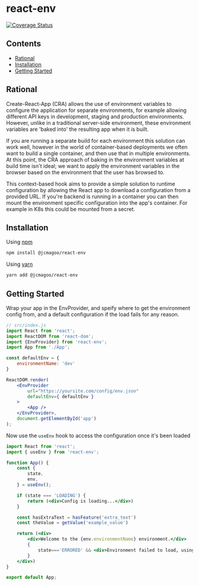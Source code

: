 # react-env

[![Coverage Status](https://coveralls.io/repos/github/TheMagoo73/react-env/badge.svg?branch=main)](https://coveralls.io/github/TheMagoo73/react-env?branch=main)

## Contents
- [Rational](#rational)
- [Installation](#installation)
- [Getting Started](#getting-started)

## Rational

Create-React-App (CRA) allows the use of environment variables to configure the application for separate environments, for example allowing different API keys in development, staging and production environments. However, unlike in a traditional server-side environment, these environment variables are 'baked into' the resulting app when it is built.

If you are running a separate build for each environment this solution can work well, however in the world of container-based deployments we often want to build a single container, and then use that in multiple environments. At this point, the CRA approach of baking in the environment variables at build time isn't ideal; we want to apply the environment variables in the browser based on the environment that the user has browsed to.

This context-based hook aims to provide a simple solution to runtime configuration by allowing the React app to download a configuration from a provided URL. If you're backend is running in a container you can then mount the environment specific configuration into the app's container. For example in K8s this could be mounted from a secret.

## Installation

Using [npm](https://npmjs.org)

```bash
npm install @jcmagoo/react-env
```

Using [yarn](https://yarnpkg.com)

```bash
yarn add @jcmagoo/react-env
```

## Getting Started

Wrap your app in the EnvProvider, and speify where to get the environment config from, and a default configuration if the load fails for any reason.

```jsx
// src/index.js
import React from 'react';
import ReactDOM from 'react-dom';
import {EnvProvider} from 'react-env';
import App from './App';

const defaultEnv = {
    environmentName: 'dev'
}

ReactDOM.render(
    <EnvProvider
        url="https://yoursite.com/config/env.json"
        defaultEnv={ defaultEnv }
    >
        <App />
    </EnvProvider>,
    document.getElementById('app')
);
```

Now use the `useEnv` hook to access the configuration once it's been loaded

```jsx
import React from 'react';
import { useEnv } from 'react-env';

function App() {
    const {
        state,
        env,
    } = useEnv();

    if (state === 'LOADING') {
        return (<div>Config is loading...</div>)
    }

    const hasExtraText = hasFeature('extra_text')
    const theValue = getValue('example_value')

    return (<div>
        <div>Welcome to the {env.environmentName} environment.</div>
        {
            state==='ERRORED' && <div>Environment failed to load, using defaults</div>
        }
    </div>)
}

export default App;
```